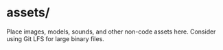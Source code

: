 # assets/

Place images, models, sounds, and other non-code assets here. Consider using Git LFS for large binary files.
